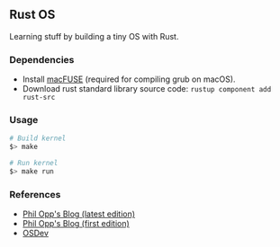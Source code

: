 ## Rust OS
Learning stuff by building a tiny OS with Rust.

### Dependencies
* Install [macFUSE](https://osxfuse.github.io/) (required for compiling grub on macOS).
* Download rust standard library source code: `rustup component add rust-src`

### Usage
```bash
# Build kernel
$> make

# Run kernel
$> make run
```

### References
* [Phil Opp's Blog (latest edition)](https://os.phil-opp.com)
* [Phil Opp's Blog (first edition)](https://os.phil-opp.com/edition-1/)
* [OSDev](https://wiki.osdev.org/Main_Page)
